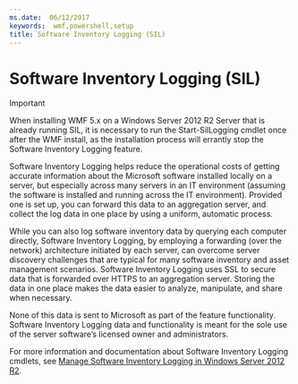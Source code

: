 ```yaml
---
ms.date:  06/12/2017
keywords:  wmf,powershell,setup
title: Software Inventory Logging (SIL)
---
```


# Software Inventory Logging (SIL)

> [!IMPORTANT]
> When installing WMF 5.x on a Windows Server 2012 R2 Server that is already running SIL, it is
> necessary to run the Start-SilLogging cmdlet once after the WMF install, as the installation
> process will errantly stop the Software Inventory Logging feature.

Software Inventory Logging helps reduce the operational costs of getting accurate information about
the Microsoft software installed locally on a server, but especially across many servers in an IT
environment (assuming the software is installed and running across the IT environment). Provided one
is set up, you can forward this data to an aggregation server, and collect the log data in one place
by using a uniform, automatic process.

While you can also log software inventory data by querying each computer directly, Software
Inventory Logging, by employing a forwarding (over the network) architecture initiated by each
server, can overcome server discovery challenges that are typical for many software inventory and
asset management scenarios. Software Inventory Logging uses SSL to secure data that is forwarded
over HTTPS to an aggregation server. Storing the data in one place makes the data easier to analyze,
manipulate, and share when necessary.

None of this data is sent to Microsoft as part of the feature functionality. Software Inventory
Logging data and functionality is meant for the sole use of the server software’s licensed owner and
administrators.

For more information and documentation about Software Inventory Logging cmdlets, see [Manage Software Inventory Logging in Windows Server 2012 R2](/previous-versions/windows/it-pro/windows-server-2012-R2-and-2012/dn383584(v=ws.11)).
